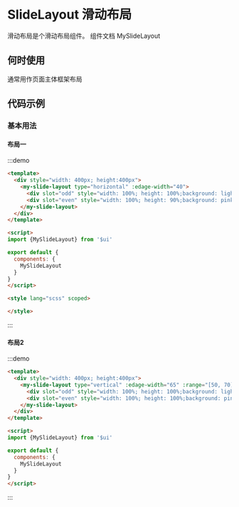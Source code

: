 # SlideLayout 滑动布局

滑动布局是个滑动布局组件。
组件文档 <api-link href="components/my-slide-layout">MySlideLayout</api-link>

## 何时使用

通常用作页面主体框架布局

## 代码示例

### 基本用法
#### 布局一
:::demo
```html
<template>
  <div style="width: 400px; height:400px">
    <my-slide-layout type="horizontal" :edage-width="40">
      <div slot="odd" style="width: 100%; height: 100%;background: lightgreen">left</div>
      <div slot="even" style="width: 100%; height: 90%;background: pink">right</div>
    </my-slide-layout>
  </div>
</template>

<script>
import {MySlideLayout} from '$ui'

export default {
  components: {
    MySlideLayout
  }
}
</script>

<style lang="scss" scoped>

</style>

```
:::

 
#### 布局2
:::demo
```html
<template>
  <div style="width: 400px; height:400px">
    <my-slide-layout type="vertical" :edage-width="65" :range="[50, 70]">
      <div slot="odd" style="width: 100%; height: 100%;background: lightgreen">top</div>
      <div slot="even" style="width: 100%; height: 100%;background: pink">bottom</div>
    </my-slide-layout>
  </div>
</template>

<script>
import {MySlideLayout} from '$ui'

export default {
  components: {
    MySlideLayout
  }
}
</script> 

```
:::